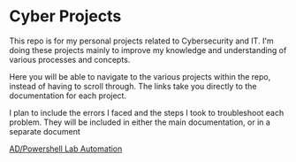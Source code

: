 # Cyber Projects

This repo is for my personal projects related to Cybersecurity and IT. I'm doing these projects mainly to improve my knowledge and understanding of various processes and concepts. 

Here you will be able to navigate to the various projects within the repo, instead of having to scroll through. The links take you directly to the documentation for each project.

I plan to include the errors I faced and the steps I took to troubleshoot each problem. They will be included in either the main documentation, or in a separate document

[AD/Powershell Lab Automation](https://github.com/semeds/cyber-projects/blob/main/AD%20Powershell%20Lab/Active%20Directory%20%26%20Powershell%20Automation%20Lab%20-%20Deploying%20AD%2C%20DHCP%2C%20RAS%20and%20NAT.md)

